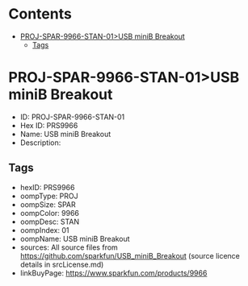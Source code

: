 



Contents
========

* [PROJ-SPAR-9966-STAN-01>USB miniB Breakout](#proj-spar-9966-stan-01usb-minib-breakout)
	* [Tags](#tags)

# PROJ-SPAR-9966-STAN-01>USB miniB Breakout

- ID: PROJ-SPAR-9966-STAN-01
- Hex ID: PRS9966
- Name: USB miniB Breakout
- Description: 

## Tags

- hexID: PRS9966
- oompType: PROJ
- oompSize: SPAR
- oompColor: 9966
- oompDesc: STAN
- oompIndex: 01
- oompName: USB miniB Breakout
- sources: All source files from https://github.com/sparkfun/USB_miniB_Breakout (source licence details in srcLicense.md)
- linkBuyPage: https://www.sparkfun.com/products/9966
